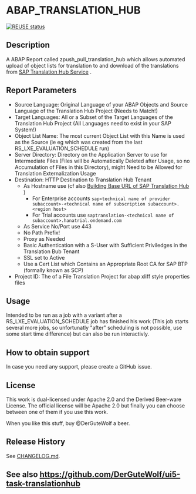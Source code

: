 # ABAP_TRANSLATION_HUB
[![REUSE status](https://api.reuse.software/badge/github.com/DerGuteWolf/ABAP_TRANSLATION_HUB)](https://api.reuse.software/info/github.com/DerGuteWolf/ABAP_TRANSLATION_HUB)

## Description
A ABAP Report called zpush_pull_translation_hub which allows automated upload of object lists for translation to and download of the translations from [SAP Translation Hub Service](https://help.sap.com/viewer/p/SAP_TRANSLATION_HUB) .

## Report Parameters
- Source Language: Original Language of your ABAP Objects and Source Language of the Translation Hub Project (Needs to Match!)
- Target Languages: All or a Subset of the Target Languages of the Translation Hub Project (All Languages need to exist in your SAP System!)
- Object List Name: The most current Object List with this Name is used as the Source (ie eg which was created from the last RS_LXE_EVALUATION_SCHEDULE run)
- Server Directory: Directory on the Application Server to use for Intermediate Files (Files will be Automatically Deleted after Usage, so no Accumulation of Files in this Directory), might Need to be Allowed for Translation Externalization Usage
- Destination: HTTP Destination to Translation Hub Tenant
  - As Hostname use (cf also [Building Base URL of SAP Translation Hub](https://help.sap.com/viewer/ed6ce7a29bdd42169f5f0d7868bce6eb/Cloud/en-US/3a011fba82644259a2cc3c919863f4b4.html) )
    - For Enterprise accounts `sap<technical name of provider subaccount>-<technical name of subscription subaccount>.<region host>`
    - For Trial accounts use `saptranslation-<technical name of subaccount>.hanatrial.ondemand.com`
  - As Service No/Port use 443
  - No Path Prefix!
  - Proxy as Needed
  - Basic Authentication with a S-User with Sufficient Priviledges in the Translation Bub Tenant
  - SSL set to Active
  - Use a Cert List which Contains an Appropriate Root CA for SAP BTP (formally known as SCP)
- Project ID: The <translation project ID> of a File Translation Project for abap xliff style properties files

## Usage
Intended to be run as a job with a variant after a RS_LXE_EVALUATION_SCHEDULE job has finished his work (This job starts several more jobs, so unfortunatly "after" scheduling is not possible, use some start time difference) but can also be run interactivly.

## How to obtain support
In case you need any support, please create a GitHub issue.

## License
This work is dual-licensed under Apache 2.0 and the Derived Beer-ware License. The official license will be Apache 2.0 but finally you can choose between one of them if you use this work.

When you like this stuff, buy @DerGuteWolf a beer.

## Release History
See [CHANGELOG.md](CHANGELOG.md).

## See also https://github.com/DerGuteWolf/ui5-task-translationhub
